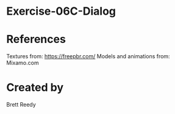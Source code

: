 # Exercise-06C-Dialog

# References

Textures from: https://freepbr.com/
Models and animations from: Mixamo.com

# Created by 
Brett Reedy
